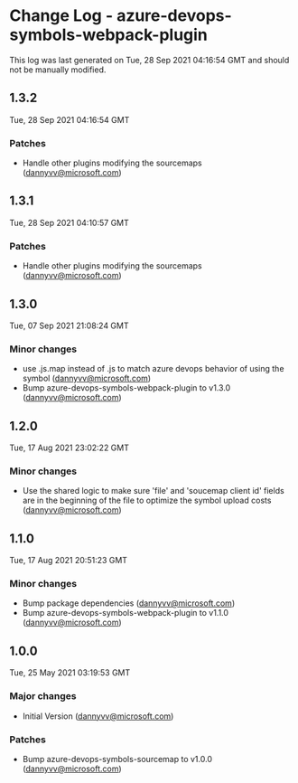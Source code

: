 # Change Log - azure-devops-symbols-webpack-plugin

This log was last generated on Tue, 28 Sep 2021 04:16:54 GMT and should not be manually modified.

<!-- Start content -->

## 1.3.2

Tue, 28 Sep 2021 04:16:54 GMT

### Patches

- Handle other plugins modifying the sourcemaps (dannyvv@microsoft.com)

## 1.3.1

Tue, 28 Sep 2021 04:10:57 GMT

### Patches

- Handle other plugins modifying the sourcemaps (dannyvv@microsoft.com)

## 1.3.0

Tue, 07 Sep 2021 21:08:24 GMT

### Minor changes

- use .js.map instead of .js to match azure devops behavior of using the symbol (dannyvv@microsoft.com)
- Bump azure-devops-symbols-webpack-plugin to v1.3.0 (dannyvv@microsoft.com)

## 1.2.0

Tue, 17 Aug 2021 23:02:22 GMT

### Minor changes

- Use the shared logic to make sure 'file' and 'soucemap client id' fields are in the beginning of the file to optimize the symbol upload costs (dannyvv@microsoft.com)

## 1.1.0

Tue, 17 Aug 2021 20:51:23 GMT

### Minor changes

- Bump package dependencies (dannyvv@microsoft.com)
- Bump azure-devops-symbols-webpack-plugin to v1.1.0 (dannyvv@microsoft.com)

## 1.0.0

Tue, 25 May 2021 03:19:53 GMT

### Major changes

- Initial Version (dannyvv@microsoft.com)

### Patches

- Bump azure-devops-symbols-sourcemap to v1.0.0 (dannyvv@microsoft.com)

